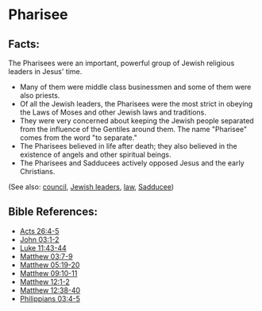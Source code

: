 # Pharisee #

## Facts: ##

The Pharisees were an important, powerful group of Jewish religious leaders in Jesus' time.

* Many of them were middle class businessmen and some of them were also priests.
* Of all the Jewish leaders, the Pharisees were the most strict in obeying the Laws of Moses and other Jewish laws and traditions.
* They were very concerned about keeping the Jewish people separated from the influence of the Gentiles around them. The name "Pharisee" comes from the word "to separate."
* The Pharisees believed in life after death; they also believed in the existence of angels and other spiritual beings.
* The Pharisees and Sadducees actively opposed Jesus and the early Christians.

(See also: [council](../other/council.md), [Jewish leaders](../other/jewishleaders.md), [law](../kt/lawofmoses.md), [Sadducee](../other/sadducee.md))

## Bible References: ##

* [Acts 26:4-5](en/tn/act/help/26/04)
* [John 03:1-2](en/tn/jhn/help/03/01)
* [Luke 11:43-44](en/tn/luk/help/11/43)
* [Matthew 03:7-9](en/tn/mat/help/03/07)
* [Matthew 05:19-20](en/tn/mat/help/05/19)
* [Matthew 09:10-11](en/tn/mat/help/09/10)
* [Matthew 12:1-2](en/tn/mat/help/12/01)
* [Matthew 12:38-40](en/tn/mat/help/12/38)
* [Philippians 03:4-5](en/tn/php/help/03/04)